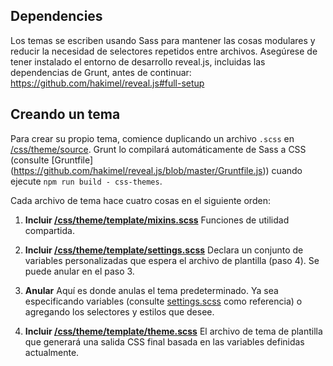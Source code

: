 ## Dependencies

Los temas se escriben usando Sass para mantener las cosas modulares y reducir la necesidad de selectores repetidos entre archivos. Asegúrese de tener instalado el entorno de desarrollo reveal.js, incluidas las dependencias de Grunt, antes de continuar: https://github.com/hakimel/reveal.js#full-setup

## Creando un tema

Para crear su propio tema, comience duplicando un archivo `.scss` en [/css/theme/source](https://github.com/hakimel/reveal.js/blob/master/css/theme/source). Grunt lo compilará automáticamente de Sass a CSS (consulte [Gruntfile] (https://github.com/hakimel/reveal.js/blob/master/Gruntfile.js)) cuando ejecute `npm run build - css-themes`.

Cada archivo de tema hace cuatro cosas en el siguiente orden:

1. **Incluir [/css/theme/template/mixins.scss](https://github.com/hakimel/reveal.js/blob/master/css/theme/template/mixins.scss)**
   Funciones de utilidad compartida.

2. **Incluir [/css/theme/template/settings.scss](https://github.com/hakimel/reveal.js/blob/master/css/theme/template/settings.scss)**
   Declara un conjunto de variables personalizadas que espera el archivo de plantilla (paso 4). Se puede anular en el paso 3.

3. **Anular**
   Aquí es donde anulas el tema predeterminado. Ya sea especificando variables (consulte [settings.scss](https://github.com/hakimel/reveal.js/blob/master/css/theme/template/settings.scss) como referencia) o agregando los selectores y estilos que desee.

4. **Incluir [/css/theme/template/theme.scss](https://github.com/hakimel/reveal.js/blob/master/css/theme/template/theme.scss)**
   El archivo de tema de plantilla que generará una salida CSS final basada en las variables definidas actualmente.
